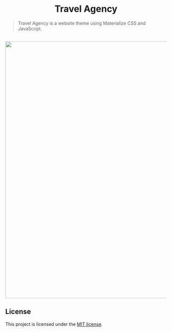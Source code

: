 <h1 align="center">Travel Agency</h1>

> Travel Agency is a website theme using Materialize CSS and JavaScript.

<br/>

<div align="center">
	<img width="800" src="https://user-images.githubusercontent.com/25856076/95879532-c194f980-0d76-11eb-918e-a652834d1e32.gif">
</div>

## License

This project is licensed under the [MIT license](LICENSE).
